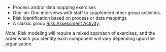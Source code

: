 
* Process and/or data mapping exercises
* One-on-One interviews with staff to supplement other group activities.
* Risk identification based on process or data mappings
* A classic group [Risk Assessment Activity](http://frontlinedefenders.org/files/workbook_eng.pdf#page=9).

*Note:* Risk modeling will require a mixed approach of exercises, and the order which you identify each component will vary depending upon the organization.
